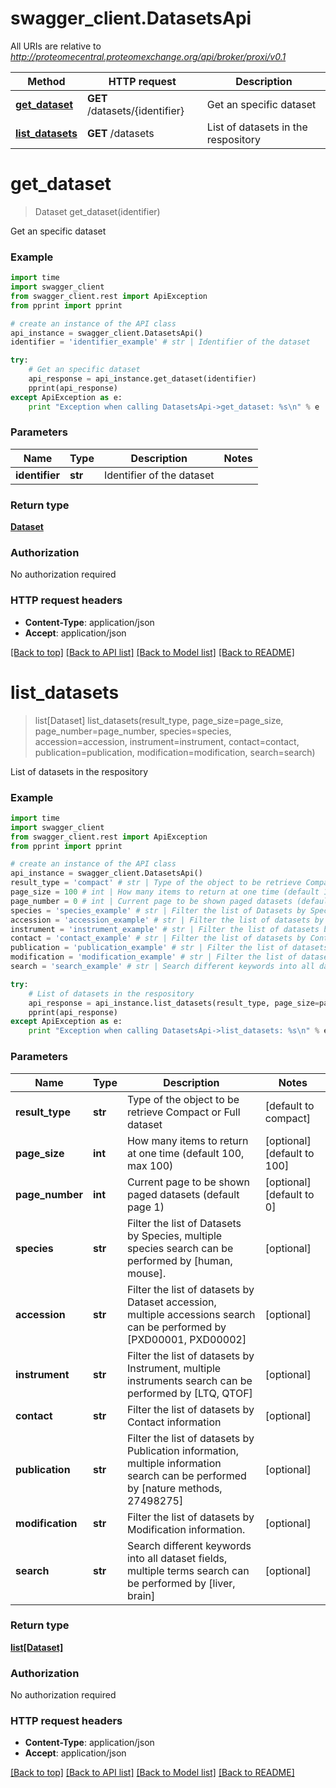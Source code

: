 # swagger_client.DatasetsApi

All URIs are relative to *http://proteomecentral.proteomexchange.org/api/broker/proxi/v0.1*

Method | HTTP request | Description
------------- | ------------- | -------------
[**get_dataset**](DatasetsApi.md#get_dataset) | **GET** /datasets/{identifier} | Get an specific dataset
[**list_datasets**](DatasetsApi.md#list_datasets) | **GET** /datasets | List of datasets in the respository


# **get_dataset**
> Dataset get_dataset(identifier)

Get an specific dataset

### Example 
```python
import time
import swagger_client
from swagger_client.rest import ApiException
from pprint import pprint

# create an instance of the API class
api_instance = swagger_client.DatasetsApi()
identifier = 'identifier_example' # str | Identifier of the dataset

try: 
    # Get an specific dataset
    api_response = api_instance.get_dataset(identifier)
    pprint(api_response)
except ApiException as e:
    print "Exception when calling DatasetsApi->get_dataset: %s\n" % e
```

### Parameters

Name | Type | Description  | Notes
------------- | ------------- | ------------- | -------------
 **identifier** | **str**| Identifier of the dataset | 

### Return type

[**Dataset**](Dataset.md)

### Authorization

No authorization required

### HTTP request headers

 - **Content-Type**: application/json
 - **Accept**: application/json

[[Back to top]](#) [[Back to API list]](../README.md#documentation-for-api-endpoints) [[Back to Model list]](../README.md#documentation-for-models) [[Back to README]](../README.md)

# **list_datasets**
> list[Dataset] list_datasets(result_type, page_size=page_size, page_number=page_number, species=species, accession=accession, instrument=instrument, contact=contact, publication=publication, modification=modification, search=search)

List of datasets in the respository

### Example 
```python
import time
import swagger_client
from swagger_client.rest import ApiException
from pprint import pprint

# create an instance of the API class
api_instance = swagger_client.DatasetsApi()
result_type = 'compact' # str | Type of the object to be retrieve Compact or Full dataset (default to compact)
page_size = 100 # int | How many items to return at one time (default 100, max 100) (optional) (default to 100)
page_number = 0 # int | Current page to be shown paged datasets (default page 1) (optional) (default to 0)
species = 'species_example' # str | Filter the list of Datasets by Species, multiple species search can be performed by [human, mouse]. (optional)
accession = 'accession_example' # str | Filter the list of datasets by Dataset accession, multiple accessions search can be performed by [PXD00001, PXD00002] (optional)
instrument = 'instrument_example' # str | Filter the list of datasets by Instrument, multiple instruments search can be performed by [LTQ, QTOF] (optional)
contact = 'contact_example' # str | Filter the list of datasets by Contact information (optional)
publication = 'publication_example' # str | Filter the list of datasets by Publication information, multiple information search can be performed by [nature methods, 27498275] (optional)
modification = 'modification_example' # str | Filter the list of datasets by Modification information. (optional)
search = 'search_example' # str | Search different keywords into all dataset fields, multiple terms search can be performed by [liver, brain] (optional)

try: 
    # List of datasets in the respository
    api_response = api_instance.list_datasets(result_type, page_size=page_size, page_number=page_number, species=species, accession=accession, instrument=instrument, contact=contact, publication=publication, modification=modification, search=search)
    pprint(api_response)
except ApiException as e:
    print "Exception when calling DatasetsApi->list_datasets: %s\n" % e
```

### Parameters

Name | Type | Description  | Notes
------------- | ------------- | ------------- | -------------
 **result_type** | **str**| Type of the object to be retrieve Compact or Full dataset | [default to compact]
 **page_size** | **int**| How many items to return at one time (default 100, max 100) | [optional] [default to 100]
 **page_number** | **int**| Current page to be shown paged datasets (default page 1) | [optional] [default to 0]
 **species** | **str**| Filter the list of Datasets by Species, multiple species search can be performed by [human, mouse]. | [optional] 
 **accession** | **str**| Filter the list of datasets by Dataset accession, multiple accessions search can be performed by [PXD00001, PXD00002] | [optional] 
 **instrument** | **str**| Filter the list of datasets by Instrument, multiple instruments search can be performed by [LTQ, QTOF] | [optional] 
 **contact** | **str**| Filter the list of datasets by Contact information | [optional] 
 **publication** | **str**| Filter the list of datasets by Publication information, multiple information search can be performed by [nature methods, 27498275] | [optional] 
 **modification** | **str**| Filter the list of datasets by Modification information. | [optional] 
 **search** | **str**| Search different keywords into all dataset fields, multiple terms search can be performed by [liver, brain] | [optional] 

### Return type

[**list[Dataset]**](Dataset.md)

### Authorization

No authorization required

### HTTP request headers

 - **Content-Type**: application/json
 - **Accept**: application/json

[[Back to top]](#) [[Back to API list]](../README.md#documentation-for-api-endpoints) [[Back to Model list]](../README.md#documentation-for-models) [[Back to README]](../README.md)

